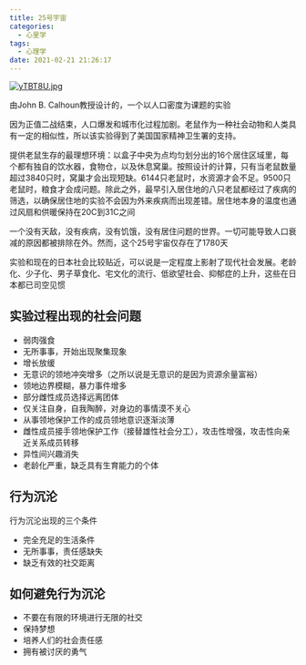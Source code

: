 ```yaml
---
title: 25号宇宙
categories:
  - 心里学
tags:
  - 心理学
date: 2021-02-21 21:26:17
---
```


[![yTBT8U.jpg](https://s3.ax1x.com/2021/02/21/yTBT8U.jpg)](https://imgchr.com/i/yTBT8U)

由John B. Calhoun教授设计的，一个以人口密度为课题的实验

因为正值二战结束，人口爆发和城市化过程加剧。老鼠作为一种社会动物和人类具有一定的相似性，所以该实验得到了美国国家精神卫生署的支持。

提供老鼠生存的最理想环境：以盒子中央为点均匀划分出的16个居住区域里，每个都有独自的饮水器，食物仓，以及休息窝巢。按照设计的计算，只有当老鼠数量超过3840只时，窝巢才会出现短缺。6144只老鼠时，水资源才会不足。9500只老鼠时，粮食才会成问题。除此之外，最早引入居住地的八只老鼠都经过了疾病的筛选，以确保居住地的实验不会因为外来疾病而出现差错。居住地本身的温度也通过风扇和供暖保持在20C到31C之间

一个没有天敌，没有疾病，没有饥饿，没有居住问题的世界。一切可能导致人口衰减的原因都被排除在外。然而，这个25号宇宙仅存在了1780天

实验和现在的日本社会比较贴近，可以说是一定程度上影射了现代社会发展。老龄化、少子化、男子草食化、宅文化的流行、低欲望社会、抑郁症的上升，这些在日本都已司空见惯

## 实验过程出现的社会问题

- 弱肉强食
- 无所事事，开始出现聚集现象
- 增长放缓
- 无意识的领地冲突增多（之所以说是无意识的是因为资源余量富裕）
- 领地边界模糊，暴力事件增多
- 部分雌性成员选择远离团体
- 仅关注自身，自我陶醉，对身边的事情漠不关心
- 从事领地保护工作的成员领地意识逐渐淡薄
- 雌性成员接手领地保护工作（接替雄性社会分工），攻击性增强，攻击性向亲近关系成员转移
- 异性间兴趣消失
- 老龄化严重，缺乏具有生育能力的个体

## 行为沉沦

行为沉沦出现的三个条件

- 完全充足的生活条件
- 无所事事，责任感缺失
- 缺乏有效的社交距离

## 如何避免行为沉沦

- 不要在有限的环境进行无限的社交
- 保持梦想
- 培养人们的社会责任感
- 拥有被讨厌的勇气
<!--more-->